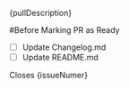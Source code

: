 {pullDescription}

#Before Marking PR as Ready

- [ ] Update Changelog.md
- [ ] Update README.md

Closes {issueNumer}
